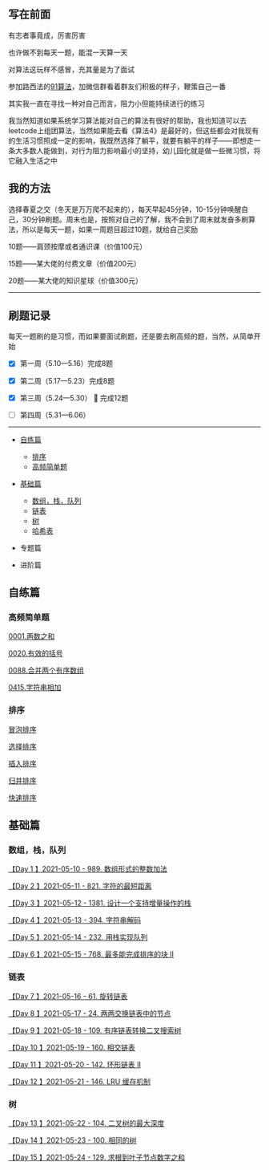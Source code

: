 ## 写在前面

有志者事竟成，厉害厉害

也许做不到每天一题，能混一天算一天

对算法这玩样不感冒，充其量是为了面试

参加路西法的[91算法](https://algo91.herokuapp.com/)，加微信群看着群友们积极的样子，鞭策自己一番

其实我一直在寻找一种对自己而言，阻力小但能持续进行的练习

我当然知道如果系统学习算法能对自己的算法有很好的帮助，我也知道可以去leetcode上组团算法，当然如果能去看《算法4》是最好的，但这些都会对我现有的生活习惯照成一定的影响，我既然选择了躺平，就要有躺平的样子——即想走一条大多数人能做到，对行为阻力影响最小的坚持，幼儿园化就是做一些微习惯，将它融入生活之中



## 我的方法

选择春夏之交（冬天是万万爬不起来的），每天早起45分钟，10-15分钟唤醒自己，30分钟刷题。周末也是，按照对自己的了解，我不会到了周末就发奋多刷算法，所以是每天一题，如果一周题目超过10题，就给自己奖励

10题——肩颈按摩或者通识课（价值100元）

15题——某大佬的付费文章（价值200元）

20题——某大佬的知识星球（价值300元）



***



## 刷题记录

每天一题刷的是习惯，而如果要面试刷题，还是要去刷高频的题，当然，从简单开始

- [x] 第一周（5.10—5.16）完成8题
- [x] 第二周（5.17—5.23）完成8题
- [x] 第三周（5.24—5.30） :100: 完成12题
- [ ] 第四周（5.31—6.06）



* * *



- [自练篇](#自练篇)
  - [排序](#排序)
  - [高频简单题](#高频简单题)

- [基础篇](#基础篇)
  - [数组，栈，队列](#数组栈队列)
  - [链表](#链表)
  - [树](#树)
  - [哈希表](#哈希表)
- 专题篇
- 进阶篇



## 自练篇

### 高频简单题

[0001.两数之和](./高频简单题/0001.两数之和.md)

[0020.有效的括号](./高频简单题/0020.有效的括号.md)

[0088.合并两个有序数组](./高频简单题/0088.合并两个有序数组.md)

[0415.字符串相加](./高频简单题/0415.字符串相加.md)

### 排序

[冒泡排序](./排序/冒泡排序.md)

[选择排序](./排序/选择排序.md)

[插入排序](./排序/插入排序.md)

[归并排序](./排序/归并排序.md)

[快速排序](./排序/快速排序.md)

## 基础篇

### 数组，栈，队列

[【Day 1 】2021-05-10 - 989. 数组形式的整数加法](https://github.com/johanazhu/leetcode/blob/master/数组，栈，队列/[Day%201%20]2021-05-10%20-%20989.%20数组形式的整数加法.md)

[【Day 2 】2021-05-11 - 821. 字符的最短距离](./数组，栈，队列/[Day%202%20]2021-05-11%20-%20821.%20字符的最短距离.md)

[【Day 3 】2021-05-12 - 1381. 设计一个支持增量操作的栈](./数组，栈，队列/[Day%203%20]2021-05-12%20-%201381.%20设计一个支持增量操作的栈.md)

[【Day 4 】2021-05-13 - 394. 字符串解码](./数组，栈，队列/[Day%204%20]2021-05-13%20-%20394.%20字符串解码.md)

[【Day 5 】2021-05-14 - 232. 用栈实现队列](./数组，栈，队列/[Day%205%20]2021-05-14%20-%20232.%20用栈实现队列.md)

[【Day 6 】2021-05-15 - 768. 最多能完成排序的块 II](./数组，栈，队列/[Day%206%20]2021-05-15%20-%20768.%20最多能完成排序的块%20II.md)

### 链表

[【Day 7 】2021-05-16 - 61. 旋转链表](./链表/[Day%207%20]2021-05-16%20-%2061.%20旋转链表.md)

[【Day 8 】2021-05-17 - 24. 两两交换链表中的节点](./链表/[Day%208%20]2021-05-17%20-%2024.%20两两交换链表中的节点.md)

[【Day 9 】2021-05-18 - 109. 有序链表转换二叉搜索树](./链表/[Day%209%20]2021-05-18%20-%20109.%20有序链表转换二叉搜索树.md)

[【Day 10 】2021-05-19 - 160. 相交链表](./链表/[Day%2010%20]2021-05-19%20-%20160.%20相交链表.md)

[【Day 11 】2021-05-20 - 142. 环形链表 II](./链表/[Day%2011%20]2021-05-20%20-%20142.%20环形链表%20II.md)

[【Day 12 】2021-05-21 - 146. LRU 缓存机制](./链表/[Day%2012%20]2021-05-21%20-%20146.%20LRU%20缓存机制.md)

### 树

[【Day 13 】2021-05-22 - 104. 二叉树的最大深度](https://github.com/johanazhu/leetcode/blob/master/%E3%80%90Day%2013%20%E3%80%912021-05-22%20-%20104.%20%E4%BA%8C%E5%8F%89%E6%A0%91%E7%9A%84%E6%9C%80%E5%A4%A7%E6%B7%B1%E5%BA%A6.md)

[【Day 14 】2021-05-23 - 100. 相同的树](https://github.com/johanazhu/leetcode/blob/master/%E3%80%90Day%2014%20%E3%80%912021-05-23%20-%20100.%20%E7%9B%B8%E5%90%8C%E7%9A%84%E6%A0%91.md)

[【Day 15 】2021-05-24 - 129. 求根到叶子节点数字之和](https://github.com/johanazhu/leetcode/blob/master/%E3%80%90Day%2015%20%E3%80%912021-05-24%20-%20129.%20%E6%B1%82%E6%A0%B9%E5%88%B0%E5%8F%B6%E5%AD%90%E8%8A%82%E7%82%B9%E6%95%B0%E5%AD%97%E4%B9%8B%E5%92%8C.md)





